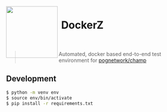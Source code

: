 <h1> 
    <img align="left" width="140" src="https://cdn.betterttv.net/emote/573d38b50ffbf6cc5cc38dc9/3x"/>
    <br>&nbsp;DockerZ<br/><br/>
</h1>

> Automated, docker based end-to-end test environment for [pognetwork/champ](github.com/pognetwork/champ)

## Development

```bash
$ python -m venv env
$ source env/bin/activate
$ pip install -r requirements.txt
```
